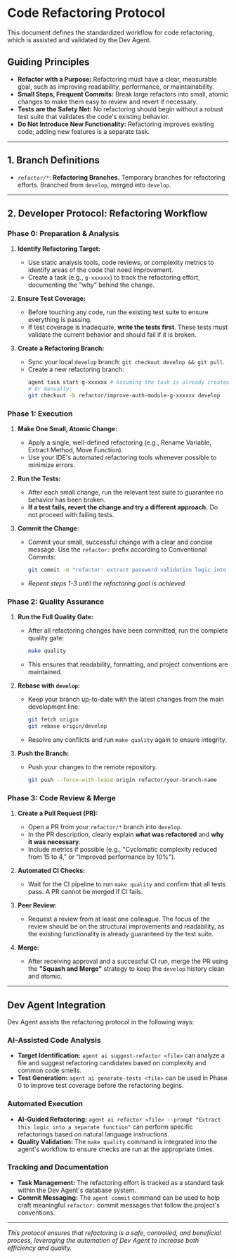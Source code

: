 # **Code Refactoring Protocol**

This document defines the standardized workflow for code refactoring, which is assisted and validated by the Dev Agent.

## **Guiding Principles**

-   **Refactor with a Purpose:** Refactoring must have a clear, measurable goal, such as improving readability, performance, or maintainability.
-   **Small Steps, Frequent Commits:** Break large refactors into small, atomic changes to make them easy to review and revert if necessary.
-   **Tests are the Safety Net:** No refactoring should begin without a robust test suite that validates the code's existing behavior.
-   **Do Not Introduce New Functionality:** Refactoring improves existing code; adding new features is a separate task.

---

## **1. Branch Definitions**

-   `refactor/*`: **Refactoring Branches.** Temporary branches for refactoring efforts. Branched from `develop`, merged into `develop`.

---

## **2. Developer Protocol: Refactoring Workflow**

### **Phase 0: Preparation & Analysis**

1.  **Identify Refactoring Target:**
    -   Use static analysis tools, code reviews, or complexity metrics to identify areas of the code that need improvement.
    -   Create a task (e.g., `g-xxxxxx`) to track the refactoring effort, documenting the "why" behind the change.

2.  **Ensure Test Coverage:**
    -   Before touching any code, run the existing test suite to ensure everything is passing.
    -   If test coverage is inadequate, **write the tests first**. These tests must validate the current behavior and should fail if it is broken.

3.  **Create a Refactoring Branch:**
    -   Sync your local `develop` branch: `git checkout develop && git pull`.
    -   Create a new refactoring branch:
        ```bash
        agent task start g-xxxxxx # Assuming the task is already created
        # Or manually:
        git checkout -b refactor/improve-auth-module-g-xxxxxx develop
        ```

### **Phase 1: Execution**

1.  **Make One Small, Atomic Change:**
    -   Apply a single, well-defined refactoring (e.g., Rename Variable, Extract Method, Move Function).
    -   Use your IDE's automated refactoring tools whenever possible to minimize errors.

2.  **Run the Tests:**
    -   After each small change, run the relevant test suite to guarantee no behavior has been broken.
    -   **If a test fails, revert the change and try a different approach.** Do not proceed with failing tests.

3.  **Commit the Change:**
    -   Commit your small, successful change with a clear and concise message. Use the `refactor:` prefix according to Conventional Commits:
        ```bash
        git commit -m "refactor: extract password validation logic into 'validatePassword' function"
        ```
    -   *Repeat steps 1-3 until the refactoring goal is achieved.*

### **Phase 2: Quality Assurance**

1.  **Run the Full Quality Gate:**
    -   After all refactoring changes have been committed, run the complete quality gate:
        ```bash
        make quality
        ```
    -   This ensures that readability, formatting, and project conventions are maintained.

2.  **Rebase with `develop`:**
    -   Keep your branch up-to-date with the latest changes from the main development line:
        ```bash
        git fetch origin
        git rebase origin/develop
        ```
    -   Resolve any conflicts and run `make quality` again to ensure integrity.

3.  **Push the Branch:**
    -   Push your changes to the remote repository.
        ```bash
        git push --force-with-lease origin refactor/your-branch-name
        ```

### **Phase 3: Code Review & Merge**

1.  **Create a Pull Request (PR):**
    -   Open a PR from your `refactor/*` branch into `develop`.
    -   In the PR description, clearly explain **what was refactored** and **why it was necessary**.
    -   Include metrics if possible (e.g., "Cyclomatic complexity reduced from 15 to 4," or "Improved performance by 10%").

2.  **Automated CI Checks:**
    -   Wait for the CI pipeline to run `make quality` and confirm that all tests pass. A PR cannot be merged if CI fails.

3.  **Peer Review:**
    -   Request a review from at least one colleague. The focus of the review should be on the structural improvements and readability, as the existing functionality is already guaranteed by the test suite.

4.  **Merge:**
    -   After receiving approval and a successful CI run, merge the PR using the **"Squash and Merge"** strategy to keep the `develop` history clean and atomic.

---

## **Dev Agent Integration**

Dev Agent assists the refactoring protocol in the following ways:

### **AI-Assisted Code Analysis**
-   **Target Identification:** `agent ai suggest-refactor <file>` can analyze a file and suggest refactoring candidates based on complexity and common code smells.
-   **Test Generation:** `agent ai generate-tests <file>` can be used in Phase 0 to improve test coverage before the refactoring begins.

### **Automated Execution**
-   **AI-Guided Refactoring:** `agent ai refactor <file> --prompt "Extract this logic into a separate function"` can perform specific refactorings based on natural language instructions.
-   **Quality Validation:** The `make quality` command is integrated into the agent's workflow to ensure checks are run at the appropriate times.

### **Tracking and Documentation**
-   **Task Management:** The refactoring effort is tracked as a standard task within the Dev Agent's database system.
-   **Commit Messaging:** The `agent commit` command can be used to help craft meaningful `refactor:` commit messages that follow the project's conventions.

---

*This protocol ensures that refactoring is a safe, controlled, and beneficial process, leveraging the automation of Dev Agent to increase both efficiency and quality.*